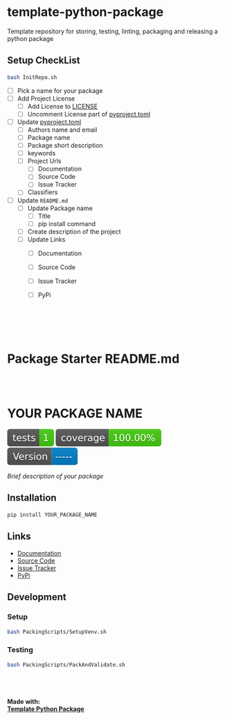 # template-python-package
Template repository for storing, testing, linting, packaging and releasing a python package



## Setup CheckList
```bash
bash InitRepo.sh
```

- [ ] Pick a name for your package
- [ ] Add Project License
  - [ ] Add License to [LICENSE](./LICENSE)
  - [ ] Uncomment License part of [pyproject.toml](./pyproject.toml)
- [ ] Update [pyproject.toml](./pyproject.toml)
  - [ ] Authors name and email
  - [ ] Package name
  - [ ] Package short description
  - [ ] keywords
  - [ ] Project Urls
    - [ ] Documentation
    - [ ] Source Code
    - [ ] Issue Tracker
  - [ ] Classifiers
- [ ] Update `README.md`
  - [ ] Update Package name
    - [ ] Title
    - [ ] pip install command
  - [ ] Create description of the project
  - [ ] Update Links
    - [ ] Documentation
    - [ ] Source Code
    - [ ] Issue Tracker
    - [ ] PyPi


<br>
<br>
<br>
<br>


# Package Starter README.md

<br>
<br>


# YOUR PACKAGE NAME
<!-- badges -->
![Tests](./media/badges/tests.svg)
![Coverage](./media/badges/coverage.svg)
![Version](./media/badges/Version.svg)

<!-- brief description -->
*Brief description of your package*

## Installation
```bash
pip install YOUR_PACKAGE_NAME
```

## Links
- [Documentation]()
- [Source Code]()
- [Issue Tracker]()
- [PyPi]()

<!-- ## Example Usage
```python
import YOUR_PACKAGE_NAME as pkg

# do something with pkg
``` -->

## Development
### Setup
```bash
bash PackingScripts/SetupVenv.sh
```

### Testing
```bash
bash PackingScripts/PackAndValidate.sh
```


<br>
<br>

#### Made with: <br> [Template Python Package](https://github.com/louie-jones-strong/template-python-package)